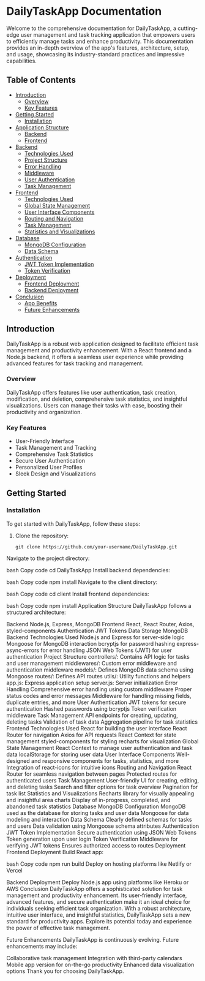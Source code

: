 # DailyTaskApp Documentation

Welcome to the comprehensive documentation for DailyTaskApp, a cutting-edge user management and task tracking application that empowers users to efficiently manage tasks and enhance productivity. This documentation provides an in-depth overview of the app's features, architecture, setup, and usage, showcasing its industry-standard practices and impressive capabilities.

## Table of Contents
- [Introduction](#introduction)
  - [Overview](#overview)
  - [Key Features](#key-features)
- [Getting Started](#getting-started)
  - [Installation](#installation)
- [Application Structure](#application-structure)
  - [Backend](#backend)
  - [Frontend](#frontend)
- [Backend](#backend)
  - [Technologies Used](#technologies-used)
  - [Project Structure](#project-structure)
  - [Error Handling](#error-handling)
  - [Middleware](#middleware)
  - [User Authentication](#user-authentication)
  - [Task Management](#task-management)
- [Frontend](#frontend)
  - [Technologies Used](#technologies-used)
  - [Global State Management](#global-state-management)
  - [User Interface Components](#user-interface-components)
  - [Routing and Navigation](#routing-and-navigation)
  - [Task Management](#task-management)
  - [Statistics and Visualizations](#statistics-and-visualizations)
- [Database](#database)
  - [MongoDB Configuration](#mongodb-configuration)
  - [Data Schema](#data-schema)
- [Authentication](#authentication)
  - [JWT Token Implementation](#jwt-token-implementation)
  - [Token Verification](#token-verification)
- [Deployment](#deployment)
  - [Frontend Deployment](#frontend-deployment)
  - [Backend Deployment](#backend-deployment)
- [Conclusion](#conclusion)
  - [App Benefits](#app-benefits)
  - [Future Enhancements](#future-enhancements)

## Introduction

DailyTaskApp is a robust web application designed to facilitate efficient task management and productivity enhancement. With a React frontend and a Node.js backend, it offers a seamless user experience while providing advanced features for task tracking and management.

### Overview

DailyTaskApp offers features like user authentication, task creation, modification, and deletion, comprehensive task statistics, and insightful visualizations. Users can manage their tasks with ease, boosting their productivity and organization.

### Key Features

- User-Friendly Interface
- Task Management and Tracking
- Comprehensive Task Statistics
- Secure User Authentication
- Personalized User Profiles
- Sleek Design and Visualizations

## Getting Started

### Installation

To get started with DailyTaskApp, follow these steps:

1. Clone the repository:

   ```
   git clone https://github.com/your-username/DailyTaskApp.git
Navigate to the project directory:

bash
Copy code
cd DailyTaskApp
Install backend dependencies:

bash
Copy code
npm install
Navigate to the client directory:

bash
Copy code
cd client
Install frontend dependencies:

bash
Copy code
npm install
Application Structure
DailyTaskApp follows a structured architecture:

Backend
Node.js, Express, MongoDB
Frontend
React, React Router, Axios, styled-components
Authentication
JWT Tokens
Data Storage
MongoDB
Backend
Technologies Used
Node.js and Express for server-side logic
Mongoose for MongoDB interaction
bcryptjs for password hashing
express-async-errors for error handling
JSON Web Tokens (JWT) for user authentication
Project Structure
controllers/: Contains API logic for tasks and user management
middlewares/: Custom error middleware and authentication middleware
models/: Defines MongoDB data schema using Mongoose
routes/: Defines API routes
utils/: Utility functions and helpers
app.js: Express application setup
server.js: Server initialization
Error Handling
Comprehensive error handling using custom middleware
Proper status codes and error messages
Middleware for handling missing fields, duplicate entries, and more
User Authentication
JWT tokens for secure authentication
Hashed passwords using bcryptjs
Token verification middleware
Task Management
API endpoints for creating, updating, deleting tasks
Validation of task data
Aggregation pipeline for task statistics
Frontend
Technologies Used
React for building the user interface
React Router for navigation
Axios for API requests
React Context for state management
styled-components for styling
recharts for visualization
Global State Management
React Context to manage user authentication and task data
localStorage for storing user data
User Interface Components
Well-designed and responsive components for tasks, statistics, and more
Integration of react-icons for intuitive icons
Routing and Navigation
React Router for seamless navigation between pages
Protected routes for authenticated users
Task Management
User-friendly UI for creating, editing, and deleting tasks
Search and filter options for task overview
Pagination for task list
Statistics and Visualizations
Recharts library for visually appealing and insightful area charts
Display of in-progress, completed, and abandoned task statistics
Database
MongoDB Configuration
MongoDB used as the database for storing tasks and user data
Mongoose for data modeling and interaction
Data Schema
Clearly defined schemas for tasks and users
Data validation using Mongoose schema attributes
Authentication
JWT Token Implementation
Secure authentication using JSON Web Tokens
Token generation upon user login
Token Verification
Middleware for verifying JWT tokens
Ensures authorized access to routes
Deployment
Frontend Deployment
Build React app:

bash
Copy code
npm run build
Deploy on hosting platforms like Netlify or Vercel

Backend Deployment
Deploy Node.js app using platforms like Heroku or AWS
Conclusion
DailyTaskApp offers a sophisticated solution for task management and productivity enhancement. Its user-friendly interface, advanced features, and secure authentication make it an ideal choice for individuals seeking efficient task organization. With a robust architecture, intuitive user interface, and insightful statistics, DailyTaskApp sets a new standard for productivity apps. Explore its potential today and experience the power of effective task management.

Future Enhancements
DailyTaskApp is continuously evolving. Future enhancements may include:

Collaborative task management
Integration with third-party calendars
Mobile app version for on-the-go productivity
Enhanced data visualization options
Thank you for choosing DailyTaskApp.
